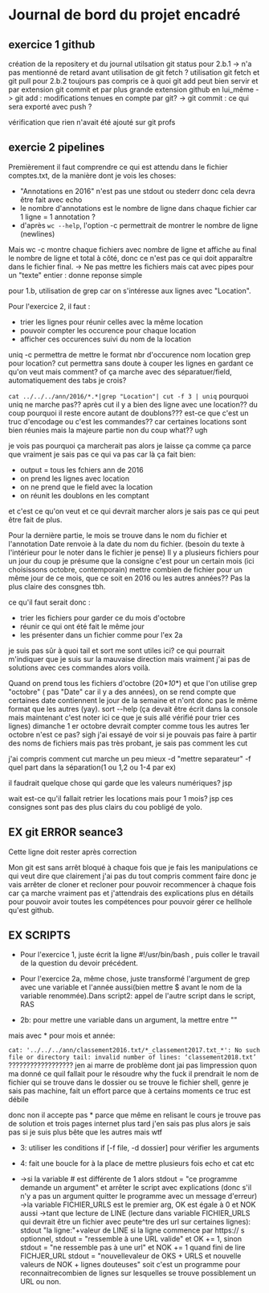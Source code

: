 # Journal de bord du projet encadré

## exercice 1 github
création de la repositery et du journal
utilsation git status pour 2.b.1
-> n'a pas mentionné de retard avant utilisation de git fetch ?
utilisation git fetch et git pull pour 2.b.2
toujours pas compris ce à quoi git add peut bien servir et par extension git commit et par plus grande extension github en lui_même
-> git add : modifications tenues en compte par git?
-> git commit : ce qui sera exporté avec push ?

vérification que rien n'avait été ajouté sur git profs

## exercie 2 pipelines

Premièrement il faut comprendre ce qui est attendu dans le fichier comptes.txt, de la manière dont je vois les choses:

- "Annotations en 2016" n'est pas une stdout ou stederr donc cela devra être fait avec echo
- le nombre d'annotations est le nombre de ligne dans chaque fichier car 1 ligne = 1 annotation ?
- d'après `wc --help`, l'option -c permettrait de montrer le nombre de ligne (newlines)

Mais wc -c montre chaque fichiers avec nombre de ligne et affiche au final le nombre de ligne et total à côté, donc ce n'est pas ce qui doit apparaître dans le fichier final. -> Ne pas mettre les fichiers mais cat avec pipes pour un "texte" entier : donne reponse simple

pour 1.b, utilisation de grep car on s'intéresse aux lignes avec "Location".

Pour l'exercice 2, il faut :

- trier les lignes pour réunir celles avec la même location
- pouvoir compter les occurence pour chaque location
- afficher ces occurences suivi du nom de la location

uniq -c permettra de mettre le format nbr d'occurence nom location
grep pour location?
cut permettra sans doute à couper les lignes en gardant ce qu'on veut mais comment? of ça marche avec des séparatuer/field, automatiquement des tabs je crois?

`cat ../../../ann/2016/*.*|grep "Location"| cut -f 3 | uniq`
pourquoi uniq ne marche pas?? après cut il y a bien des ligne avec une location?? du coup pourquoi il reste encore autant de doublons??? est-ce que c'est un truc d'encodage ou c'est les commandes?? car certaines locations sont bien réunies mais la majeure partie non du coup what?? ugh

je vois pas pourquoi ça marcherait pas alors je laisse ça comme ça parce que vraiment je sais pas ce qui va pas car là ça fait bien:
- output = tous les fchiers ann de 2016
- on prend les lignes avec location
- on ne prend que le field avec la location
- on réunit les doublons en les comptant

et c'est ce qu'on veut et ce qui devrait marcher alors je sais pas ce qui peut être fait de plus.

Pour la dernière partie, le mois se trouve dans le nom du fichier et l'annotation Date renvoie à la date du nom du fichier. (besoin du texte à l'intérieur pour le noter dans le fichier je pense)
Il y a plusieurs fichiers pour un jour du coup je présume que la consigne c'est pour un certain mois (ici choisissons octobre, contemporain) mettre combien de fichier pour un même jour de ce mois, que ce soit en 2016 ou les autres années?? Pas la plus claire des consgnes tbh.

ce qu'il faut serait donc :

- trier les fichiers pour garder ce du mois d'octobre
- réunir ce qui ont été fait le même jour
- les présenter dans un fichier comme pour l'ex 2a

je suis pas sûr à quoi tail et sort me sont utiles ici? ce qui pourrait m'indiquer que je suis sur la mauvaise direction mais vraiment j'ai pas de solutions avec ces commandes alors voilà.

Quand on prend tous les fichiers d'octobre (20\*_10_\*) et que l'on utilise grep "octobre" ( pas "Date" car il y a des années), on se rend compte que certaines date contiennent le jour de la semaine et n'ont donc pas le même format que les autres (yay). sort --help (ça devait être écrit dans la console mais maintenant c'est noter ici ce que je suis allé vérifié pour trier ces lignes)
dimanche 1 er octobre devrait compter comme tous les autres 1er octobre n'est ce pas? sigh
j'ai essayé de voir si je pouvais pas faire à partir des noms de fichiers mais pas très probant, je sais pas comment les cut

j'ai compris comment cut marche un peu mieux -d "mettre separateur" -f quel part dans la séparation(1 ou 1,2 ou 1-4 par ex)

il faudrait quelque chose qui garde que les valeurs numériques? jsp

wait est-ce qu'il fallait retrier les locations mais pour 1 mois? jsp ces consignes sont pas des plus clairs du cou pobligé de yolo.

## EX git ERROR seance3

Cette ligne doit rester après correction

Mon git est sans arrêt bloqué à chaque fois que je fais les manipulations ce qui veut dire que clairement j'ai pas du tout compris comment faire donc je vais arrêter de cloner et recloner pour pouvoir recommencer à chaque fois car ça marche vraiment pas et j'attendrais des explications plus en détails pour pouvoir avoir toutes les compétences pour pouvoir gérer ce hellhole qu'est github.

## EX SCRIPTS

- Pour l'exercice 1, juste écrit la ligne #!/usr/bin/bash , puis coller le travail de la question du devoir précédent.

- Pour l'exercice 2a, même chose, juste transformé l'argument de grep avec une variable et l'année aussi(bien mettre $ avant le nom de la variable renommée).Dans script2: appel de l'autre script dans le script, RAS

- 2b: pour mettre une variable dans un argument, la mettre entre ""

mais avec * pour mois et année:

`cat: '../../../ann/classement2016.txt/*_classement2017.txt_*': No such file or directory
tail: invalid number of lines: ‘classement2018.txt’` ?????????????????? jen ai marre de problème dont jai pas limpression quon ma donné ce quil fallait pour le résoudre
why the fuck il prendrait le nom de fichier qui se trouve dans le dossier ou se trouve le fichier shell, genre je sais pas machine, fait un effort parce que à certains moments ce truc est débile

donc non il accepte pas * parce que même en relisant le cours je trouve pas de solution et trois pages internet plus tard j'en sais pas plus alors je sais pas si je suis plus bête que les autres mais wtf

- 3: utiliser les conditions if [-f file, -d dossier] pour vérifier les arguments

- 4: fait une boucle for à la place de mettre plusieurs fois echo et cat etc

- ->si la variable # est différente de 1 alors stdout = "ce programme demande un argument" et arrêter le script avec explications (donc s'il n'y a pas un argument quitter le programme avec un message d'erreur)
->la variable FICHIER_URLS est le premier arg, OK est égale à 0 et NOK aussi
->tant que lecture de LINE (lecture dans variable FICHIER_URLS qui devrait être un fichier avec peute^tre des url sur certaines lignes):
stdout "la ligne:"+valeur de LINE
si la ligne commence par https:// s optionnel, stdout = "ressemble à une URL valide" et OK += 1, sinon stdout = "ne ressemble pas à une url" et NOK += 1
quand fini de lire FICHJER_URL stdout = "nouvellevaleur de OKS + URLS et nouvelle valeurs de NOK + lignes douteuses"
soit c'est un programme pour reconnaitrecombien de lignes sur lesquelles se trouve possiblement un URL ou non.


